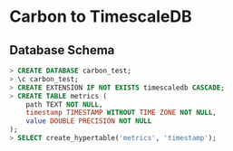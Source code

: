 # Carbon to TimescaleDB

## Database Schema
```sql
> CREATE DATABASE carbon_test; 
> \c carbon_test;
> CREATE EXTENSION IF NOT EXISTS timescaledb CASCADE;
> CREATE TABLE metrics (
    path TEXT NOT NULL,
    timestamp TIMESTAMP WITHOUT TIME ZONE NOT NULL,
    value DOUBLE PRECISION NOT NULL
);
> SELECT create_hypertable('metrics', 'timestamp'); 
```
